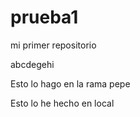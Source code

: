 # prueba1
mi primer repositorio


abcdegehi

Esto lo hago en la rama pepe

Esto lo he hecho en local
